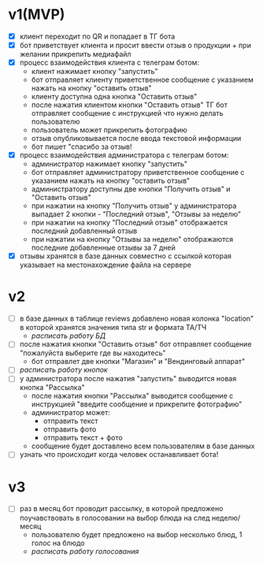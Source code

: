 # v1(MVP)
- [x] клиент переходит по QR и попадает в ТГ бота      
- [x] бот приветствует клиента и просит ввести отзыв о продукции + при желании прикрепить медиафайл
- [x] процесс взаимодействия клиента с телеграм ботом: 
    - клиент нажимает кнопку "запустить"
    - бот отправляет клиенту приветственное сообщение с указанием нажать на кнопку "оставить отзыв"
    - клиенту доступна одна кнопка "Оставить отзыв"
    - после нажатия клиентом кнопки "Оставить отзыв" ТГ бот отправляет сообщение с инструкцией что нужно делать пользователю
    - пользователь может прикрепить фотографию
    - отзыв опубликовывается после ввода текстовой информации
    - бот пишет "спасибо за отзыв!
- [x] процесс взаимодействия администратора с телеграм ботом:
    - администратор нажимает кнопку "запустить"
    - бот отправляет администратору приветственное сообщение с указанием нажать на кнопку "оставить отзыв" 
    - администратору доступны две кнопки "Получить отзыв" и "Оставить отзыв"
    - при нажатии на кнопку "Получить отзыв" у администратора выпадает 2 кнопки - "Последний отзыв", "Отзывы за неделю"
    - при нажатии на кнопку "Последний отзыв" отображается последний добавленный отзыв
    - при нажатии на кнопку "Отзывы за неделю" отображаются последние добавленные отзывы за 7 дней
- [x] отзывы хранятся в базе данных совместно с ссылкой которая указывает на местонахождение файла на сервере

# v2
- [ ] в базе данных в таблице reviews добавлено новая колонка "location" в которой хранятся значения типа str и формата ТА/ТЧ 
    - *расписать работу БД*
- [ ] после нажатия кнопки "Оставить отзыв" бот отправляет сообщение "пожалуйста выберите где вы находитесь"
    - бот отправлет  две кнопки "Магазин" и "Вендинговый аппарат" 
- [ ] *расписать работу кнопок*
- [ ] у администратора после нажатия "запустить" выводится новая кнопка "Рассылка"
    - после нажатия  кнопки "Рассылка" выводится сообщение с инструкцией "введите сообщение и прикрепите фотографию"
    - администратор может:
        - отправить текст
        - отправить фото
        - отправить текст + фото
    - сообщение будет доставлено всем пользователям в базе данных
- [ ] узнать что происходит когда человек останавливает бота!

# v3
- [ ] раз в месяц бот  проводит рассылку, в которой предложено поучавствовать в  голосовании на выбор блюда на след неделю/месяц
    - пользователю будет предложено на выбор несколько блюд, 1 голос на блюдо
    - *расписать работу голосования*




